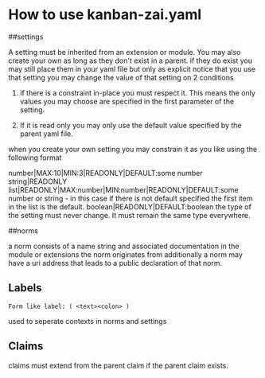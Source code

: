 # How to use kanban-zai.yaml

##settings

A setting must be inherited from an extension or module.
You may also create your own as long as they don't exist in a parent.
if they do exist you may still place them in your yaml file but only as explicit notice that you use that setting
you may change the value of that setting on 2 conditions

1.  if there is a constraint in-place you must respect it.  This means the only values you may choose are specified
in the first parameter of the setting.

2. If it is read only you may only use the default value specified by the parent yaml file.

when you create your own setting you may constrain it as you like using the following format

number|MAX:10|MIN:3|READONLY|DEFAULT:some number
string|READONLY
list|READONLY|MAX:number|MIN:number|READONLY|DEFAULT:some number or string - in this case if there is not default 
specified the first item in the list is the default.
boolean|READONLY|DEFAULT:boolean
the type of the setting must never change.  It must remain the same type everywhere.

##norms

a norm consists of a name string and associated documentation in the module or extensions the norm originates from
additionally a norm may have a uri address that leads to a public declaration of that norm.

## Labels

    Form like label: ( <text><colon> )
  
used to seperate contexts in norms and settings

## Claims

claims must extend from the parent claim if the parent claim exists.
